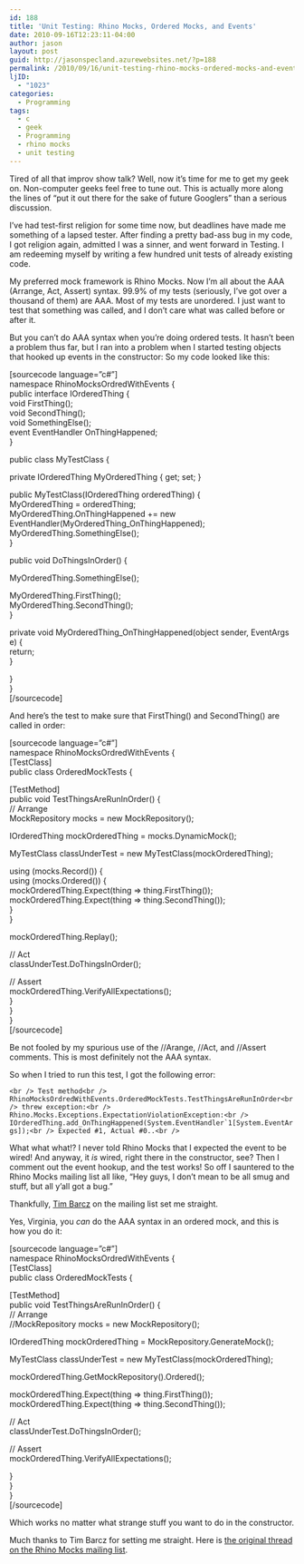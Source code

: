 ```yaml
---
id: 188
title: 'Unit Testing: Rhino Mocks, Ordered Mocks, and Events'
date: 2010-09-16T12:23:11-04:00
author: jason
layout: post
guid: http://jasonspecland.azurewebsites.net/?p=188
permalink: /2010/09/16/unit-testing-rhino-mocks-ordered-mocks-and-events/
ljID:
  - "1023"
categories:
  - Programming
tags:
  - c
  - geek
  - Programming
  - rhino mocks
  - unit testing
---
```

Tired of all that improv show talk? Well, now it&#8217;s time for me to get my geek on. Non-computer geeks feel free to tune out. This is actually more along the lines of &#8220;put it out there for the sake of future Googlers&#8221; than a serious discussion.

I&#8217;ve had test-first religion for some time now, but deadlines have made me something of a lapsed tester. After finding a pretty bad-ass bug in my code, I got religion again, admitted I was a sinner, and went forward in Testing. I am redeeming myself by writing a few hundred unit tests of already existing code.

My preferred mock framework is Rhino Mocks. Now I&#8217;m all about the AAA (Arrange, Act, Assert) syntax. 99.9% of my tests (seriously, I&#8217;ve got over a thousand of them) are AAA. Most of my tests are unordered. I just want to test that something was called, and I don&#8217;t care what was called before or after it.

But you can&#8217;t do AAA syntax when you&#8217;re doing ordered tests. It hasn&#8217;t been a problem thus far, but I ran into a problem when I started testing objects that hooked up events in the constructor: So my code looked like this:

[sourcecode language=&#8221;c#&#8221;]  
namespace RhinoMocksOrdredWithEvents {  
public interface IOrderedThing {  
void FirstThing();  
void SecondThing();  
void SomethingElse();  
event EventHandler<EventArgs> OnThingHappened;  
}

public class MyTestClass {

private IOrderedThing MyOrderedThing { get; set; }

public MyTestClass(IOrderedThing orderedThing) {  
MyOrderedThing = orderedThing;  
MyOrderedThing.OnThingHappened += new EventHandler<EventArgs>(MyOrderedThing_OnThingHappened);  
MyOrderedThing.SomethingElse();  
}

public void DoThingsInOrder() {

MyOrderedThing.SomethingElse();

MyOrderedThing.FirstThing();  
MyOrderedThing.SecondThing();  
}

private void MyOrderedThing_OnThingHappened(object sender, EventArgs e) {  
return;  
}

}  
}  
[/sourcecode]

And here&#8217;s the test to make sure that FirstThing() and SecondThing() are called in order:

[sourcecode language=&#8221;c#&#8221;]  
namespace RhinoMocksOrdredWithEvents {  
[TestClass]  
public class OrderedMockTests { 

[TestMethod]  
public void TestThingsAreRunInOrder() {  
// Arrange  
MockRepository mocks = new MockRepository(); 

IOrderedThing mockOrderedThing = mocks.DynamicMock<IOrderedThing>(); 

MyTestClass classUnderTest = new MyTestClass(mockOrderedThing); 

using (mocks.Record()) {  
using (mocks.Ordered()) {  
mockOrderedThing.Expect(thing => thing.FirstThing());  
mockOrderedThing.Expect(thing => thing.SecondThing());  
}  
} 

mockOrderedThing.Replay(); 

// Act  
classUnderTest.DoThingsInOrder(); 

// Assert  
mockOrderedThing.VerifyAllExpectations();  
}  
}  
}  
[/sourcecode]

Be not fooled by my spurious use of the //Arange, //Act, and //Assert comments. This is most definitely not the AAA syntax.

So when I tried to run this test, I got the following error:

``<br />
Test method<br />
RhinoMocksOrdredWithEvents.OrderedMockTests.TestThingsAreRunInOrder<br />
threw exception:<br />
Rhino.Mocks.Exceptions.ExpectationViolationException:<br />
IOrderedThing.add_OnThingHappened(System.EventHandler`1[System.EventArgs]);<br />
Expected #1, Actual #0..<br />
`` 

What what what!? I never told Rhino Mocks that I expected the event to be wired! And anyway, it _is_ wired, right there in the constructor, see? Then I comment out the event hookup, and the test works! So off I sauntered to the Rhino Mocks mailing list all like, &#8220;Hey guys, I don&#8217;t mean to be all smug and stuff, but all y&#8217;all got a bug.&#8221;

Thankfully, [Tim Barcz](http://devlicio.us/blogs/tim_barcz/) on the mailing list set me straight.

Yes, Virginia, you _can_ do the AAA syntax in an ordered mock, and this is how you do it:

[sourcecode language=&#8221;c#&#8221;]  
namespace RhinoMocksOrdredWithEvents {  
[TestClass]  
public class OrderedMockTests {

[TestMethod]  
public void TestThingsAreRunInOrder() {  
// Arrange  
//MockRepository mocks = new MockRepository();

IOrderedThing mockOrderedThing = MockRepository.GenerateMock<IOrderedThing>();

MyTestClass classUnderTest = new MyTestClass(mockOrderedThing);

mockOrderedThing.GetMockRepository().Ordered();

mockOrderedThing.Expect(thing => thing.FirstThing());  
mockOrderedThing.Expect(thing => thing.SecondThing());

// Act  
classUnderTest.DoThingsInOrder();

// Assert  
mockOrderedThing.VerifyAllExpectations();

}  
}  
}  
[/sourcecode]

Which works no matter what strange stuff you want to do in the constructor.

Much thanks to Tim Barcz for setting me straight. Here is [the original thread on the Rhino Mocks mailing list](http://groups.google.com/group/rhinomocks/browse_thread/thread/7bfe0b3e2fc59baf/2dbbdc920e78f10a#2dbbdc920e78f10a).